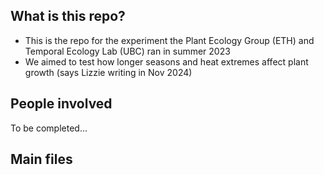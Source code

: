 ## What is this repo?
- This is the repo for the experiment the Plant Ecology Group (ETH) and Temporal Ecology Lab (UBC) ran in summer 2023
- We aimed to test how longer seasons and heat extremes affect plant growth (says Lizzie writing in Nov 2024)

## People involved
To be completed...

## Main files


